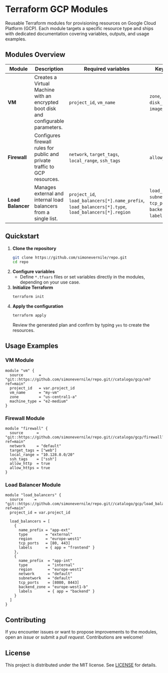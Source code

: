 # Terraform GCP Modules

Reusable Terraform modules for provisioning resources on Google Cloud Platform (GCP). Each module targets a specific resource type and ships with dedicated documentation covering variables, outputs, and usage examples.

## Modules Overview

| Module | Description | Required variables | Key optional variables | Documentation |
| --- | --- | --- | --- | --- |
| **VM** | Creates a Virtual Machine with an encrypted boot disk and configurable parameters. | `project_id`, `vm_name` | `zone`, `machine_type`, `disk_size`, `disk_type`, `image`, `network`, `location` | [VM documentation](catalogo/gcp/vm/README.md) |
| **Firewall** | Configures firewall rules for public and private traffic to GCP resources. | `network`, `target_tags`, `local_range`, `ssh_tags` | `allow_http`, `allow_https` | [Firewall documentation](catalogo/gcp/firewall/README.md) |
| **Load Balancer** | Manages external and internal load balancers from a single list. | `project_id`, `load_balancers[*].name_prefix`, `load_balancers[*].type`, `load_balancers[*].region` | `load_balancers[*].network`, `subnetwork`, `address`, `tcp_ports`, `udp_ports`, `backend_zone`, `backend_ig`, `labels`, `enabled` | [Load Balancer documentation](catalogo/gcp/load_balancer/README.md) |

## Quickstart

1. **Clone the repository**
   ```bash
   git clone https://github.com/simonevernile/repo.git
   cd repo
   ```
2. **Configure variables**
   - Define `*.tfvars` files or set variables directly in the modules, depending on your use case.
3. **Initialize Terraform**
   ```bash
   terraform init
   ```
4. **Apply the configuration**
   ```bash
   terraform apply
   ```
   Review the generated plan and confirm by typing `yes` to create the resources.

## Usage Examples

### VM Module
```hcl
module "vm" {
  source       = "git::https://github.com/simonevernile/repo.git//catalogo/gcp/vm?ref=main"
  project_id   = var.project_id
  vm_name      = "my-vm"
  zone         = "us-central1-a"
  machine_type = "e2-medium"
}
```

### Firewall Module
```hcl
module "firewall" {
  source      = "git::https://github.com/simonevernile/repo.git//catalogo/gcp/firewall?ref=main"
  network     = "default"
  target_tags = ["web"]
  local_range = "10.128.0.0/20"
  ssh_tags    = ["ssh"]
  allow_http  = true
  allow_https = true
}
```

### Load Balancer Module
```hcl
module "load_balancers" {
  source     = "git::https://github.com/simonevernile/repo.git//catalogo/gcp/load_balancer?ref=main"
  project_id = var.project_id

  load_balancers = [
    {
      name_prefix = "app-ext"
      type        = "external"
      region      = "europe-west1"
      tcp_ports   = [80, 443]
      labels      = { app = "frontend" }
    },
    {
      name_prefix  = "app-int"
      type         = "internal"
      region       = "europe-west1"
      network      = "default"
      subnetwork   = "default"
      tcp_ports    = [8080, 8443]
      backend_zone = "europe-west1-b"
      labels       = { app = "backend" }
    }
  ]
}
```

## Contributing

If you encounter issues or want to propose improvements to the modules, open an *issue* or submit a *pull request*. Contributions are welcome!

## License

This project is distributed under the MIT license. See [LICENSE](LICENSE) for details.
